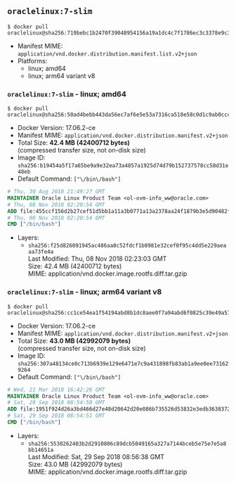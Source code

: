 ## `oraclelinux:7-slim`

```console
$ docker pull oraclelinux@sha256:719bebc1b2470f39048954156a19a1dc4c7f1786ec3c3378e9c36a512ed12337
```

-	Manifest MIME: `application/vnd.docker.distribution.manifest.list.v2+json`
-	Platforms:
	-	linux; amd64
	-	linux; arm64 variant v8

### `oraclelinux:7-slim` - linux; amd64

```console
$ docker pull oraclelinux@sha256:50ad4bebb443da56ec7af6e5e53a7316ca518e58c0d1c9ab0cccdc9aa2d14a0d
```

-	Docker Version: 17.06.2-ce
-	Manifest MIME: `application/vnd.docker.distribution.manifest.v2+json`
-	Total Size: **42.4 MB (42400712 bytes)**  
	(compressed transfer size, not on-disk size)
-	Image ID: `sha256:b19454a5f17a65be9a9e32ea73a4857a1925d74d79b152737578cc58d31e48eb`
-	Default Command: `["\/bin\/bash"]`

```dockerfile
# Thu, 30 Aug 2018 21:49:27 GMT
MAINTAINER Oracle Linux Product Team <ol-ovm-info_ww@oracle.com>
# Thu, 08 Nov 2018 02:20:54 GMT
ADD file:455ccf156d2b27cef51d5bb1a11a3b0771a13a2378aa24f1879b3e5d90482f3d in / 
# Thu, 08 Nov 2018 02:20:54 GMT
CMD ["/bin/bash"]
```

-	Layers:
	-	`sha256:f25d826091945ac486aa0c52fdcf1b0981e32cef0f95c4dd5e229aeaaa73fe4a`  
		Last Modified: Thu, 08 Nov 2018 02:23:03 GMT  
		Size: 42.4 MB (42400712 bytes)  
		MIME: application/vnd.docker.image.rootfs.diff.tar.gzip

### `oraclelinux:7-slim` - linux; arm64 variant v8

```console
$ docker pull oraclelinux@sha256:cc1ce54ea1f54194abd8b1dc8aee0f7a94abd6f0825c39e49a57ce9140c7d5df
```

-	Docker Version: 17.06.2-ce
-	Manifest MIME: `application/vnd.docker.distribution.manifest.v2+json`
-	Total Size: **43.0 MB (42992079 bytes)**  
	(compressed transfer size, not on-disk size)
-	Image ID: `sha256:307a48134ce0c713b6939e129e6471e7c9a431898fb83ab1a9ee0ee731629264`
-	Default Command: `["\/bin\/bash"]`

```dockerfile
# Wed, 21 Mar 2018 16:42:26 GMT
MAINTAINER Oracle Linux Product Team <ol-ovm-info_ww@oracle.com>
# Sat, 29 Sep 2018 08:54:50 GMT
ADD file:1951f924d26a3bd466d27e48d20642d20e086b735526d53832e3edb3638372cf in / 
# Sat, 29 Sep 2018 08:54:51 GMT
CMD ["/bin/bash"]
```

-	Layers:
	-	`sha256:5530262403b2d2910806c89dcb5049165a327a7144bceb5e75e7e5a8bb14651a`  
		Last Modified: Sat, 29 Sep 2018 08:56:38 GMT  
		Size: 43.0 MB (42992079 bytes)  
		MIME: application/vnd.docker.image.rootfs.diff.tar.gzip

